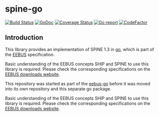 # spine-go

[![Build Status](https://github.com/enbility/spine-go/actions/workflows/default.yml/badge.svg?branch=dev)](https://github.com/enbility/spine-go/actions/workflows/default.yml/badge.svg?branch=dev)
[![GoDoc](https://img.shields.io/badge/godoc-reference-5272B4)](https://godoc.org/github.com/enbility/spine-go)
[![Coverage Status](https://coveralls.io/repos/github/enbility/spine-go/badge.svg?branch=dev)](https://coveralls.io/github/enbility/eebus-go?branch=dev)
[![Go report](https://goreportcard.com/badge/github.com/enbility/spine-go)](https://goreportcard.com/report/github.com/enbility/spine-go)
[![CodeFactor](https://www.codefactor.io/repository/github/enbility/spine-go/badge)](https://www.codefactor.io/repository/github/enbility/spine-go)

## Introduction

This library provides an implementation of SPINE 1.3 in [go](https://golang.org), which is part of the [EEBUS](https://eebus.org) specification.

Basic understanding of the EEBUS concepts SHIP and SPINE to use this library is required. Please check the corresponding specifications on the [EEBUS downloads website](https://www.eebus.org/media-downloads/).

This repository was started as part of the [eebus-go](https://github.com/enbility/eebus-go) before it was moved into its own repository and this separate go package.

Basic understanding of the EEBUS concepts SHIP and SPINE to use this library is required. Please check the corresponding specifications on the [EEBUS downloads website](https://www.eebus.org/media-downloads/).
